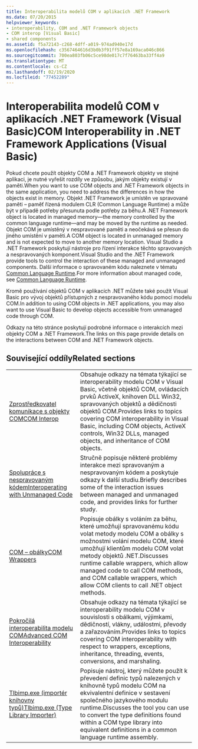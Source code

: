 ```yaml
---
title: Interoperabilita modelů COM v aplikacích .NET Framework
ms.date: 07/20/2015
helpviewer_keywords:
- interoperability, COM and .NET Framework objects
- COM interop [Visual Basic]
- shared components
ms.assetid: f5a72143-c268-4dff-a019-974ad940e17d
ms.openlocfilehash: c3567464616d3b0b3f91ff57e8a169aca046c866
ms.sourcegitcommit: 700ea803fb06c5ce98de017c7f76463ba33ff4a9
ms.translationtype: MT
ms.contentlocale: cs-CZ
ms.lasthandoff: 02/19/2020
ms.locfileid: "77452289"
---
```

# <a name="com-interoperability-in-net-framework-applications-visual-basic"></a><span data-ttu-id="d9a91-102">Interoperabilita modelů COM v aplikacích .NET Framework (Visual Basic)</span><span class="sxs-lookup"><span data-stu-id="d9a91-102">COM Interoperability in .NET Framework Applications (Visual Basic)</span></span>

<span data-ttu-id="d9a91-103">Pokud chcete použít objekty COM a .NET Framework objekty ve stejné aplikaci, je nutné vyřešit rozdíly ve způsobu, jakým objekty existují v paměti.</span><span class="sxs-lookup"><span data-stu-id="d9a91-103">When you want to use COM objects and .NET Framework objects in the same application, you need to address the differences in how the objects exist in memory.</span></span> <span data-ttu-id="d9a91-104">Objekt .NET Framework je umístěn ve spravované paměti – paměť řízená modulem CLR (Common Language Runtime) a může být v případě potřeby přesunuta podle potřeby za běhu.</span><span class="sxs-lookup"><span data-stu-id="d9a91-104">A .NET Framework object is located in managed memory—the memory controlled by the common language runtime—and may be moved by the runtime as needed.</span></span> <span data-ttu-id="d9a91-105">Objekt COM je umístěný v nespravované paměti a neočekává se přesun do jiného umístění v paměti.</span><span class="sxs-lookup"><span data-stu-id="d9a91-105">A COM object is located in unmanaged memory and is not expected to move to another memory location.</span></span> <span data-ttu-id="d9a91-106">Visual Studio a .NET Framework poskytují nástroje pro řízení interakce těchto spravovaných a nespravovaných komponent.</span><span class="sxs-lookup"><span data-stu-id="d9a91-106">Visual Studio and the .NET Framework provide tools to control the interaction of these managed and unmanaged components.</span></span> <span data-ttu-id="d9a91-107">Další informace o spravovaném kódu naleznete v tématu [Common Language Runtime](../../../standard/clr.md).</span><span class="sxs-lookup"><span data-stu-id="d9a91-107">For more information about managed code, see [Common Language Runtime](../../../standard/clr.md).</span></span>

<span data-ttu-id="d9a91-108">Kromě používání objektů COM v aplikacích .NET můžete také použít Visual Basic pro vývoj objektů přístupných z nespravovaného kódu pomocí modelu COM.</span><span class="sxs-lookup"><span data-stu-id="d9a91-108">In addition to using COM objects in .NET applications, you may also want to use Visual Basic to develop objects accessible from unmanaged code through COM.</span></span>

<span data-ttu-id="d9a91-109">Odkazy na této stránce poskytují podrobné informace o interakcích mezi objekty COM a .NET Framework.</span><span class="sxs-lookup"><span data-stu-id="d9a91-109">The links on this page provide details on the interactions between COM and .NET Framework objects.</span></span>

## <a name="related-sections"></a><span data-ttu-id="d9a91-110">Související oddíly</span><span class="sxs-lookup"><span data-stu-id="d9a91-110">Related sections</span></span>

| | |
|---------|---------|
| [<span data-ttu-id="d9a91-111">Zprostředkovatel komunikace s objekty COM</span><span class="sxs-lookup"><span data-stu-id="d9a91-111">COM Interop</span></span>](../../../visual-basic/programming-guide/com-interop/index.md) | <span data-ttu-id="d9a91-112">Obsahuje odkazy na témata týkající se interoperability modelu COM v Visual Basic, včetně objektů COM, ovládacích prvků ActiveX, knihoven DLL Win32, spravovaných objektů a dědičnosti objektů COM.</span><span class="sxs-lookup"><span data-stu-id="d9a91-112">Provides links to topics covering COM interoperability in Visual Basic, including COM objects, ActiveX controls, Win32 DLLs, managed objects, and inheritance of COM objects.</span></span> |
| [<span data-ttu-id="d9a91-113">Spolupráce s nespravovaným kódem</span><span class="sxs-lookup"><span data-stu-id="d9a91-113">Interoperating with Unmanaged Code</span></span>](../../../framework/interop/index.md) | <span data-ttu-id="d9a91-114">Stručně popisuje některé problémy interakce mezi spravovaným a nespravovaným kódem a poskytuje odkazy k další studiu.</span><span class="sxs-lookup"><span data-stu-id="d9a91-114">Briefly describes some of the interaction issues between managed and unmanaged code, and provides links for further study.</span></span> |
| [<span data-ttu-id="d9a91-115">COM – obálky</span><span class="sxs-lookup"><span data-stu-id="d9a91-115">COM Wrappers</span></span>](../../../standard/native-interop/com-wrappers.md) | <span data-ttu-id="d9a91-116">Popisuje obálky s voláním za běhu, které umožňují spravovanému kódu volat metody modelu COM a obálky s možnostmi volání modelu COM, které umožňují klientům modelu COM volat metody objektů .NET.</span><span class="sxs-lookup"><span data-stu-id="d9a91-116">Discusses runtime callable wrappers, which allow managed code to call COM methods, and COM callable wrappers, which allow COM clients to call .NET object methods.</span></span> |
| [<span data-ttu-id="d9a91-117">Pokročilá interoperabilita modelu COM</span><span class="sxs-lookup"><span data-stu-id="d9a91-117">Advanced COM Interoperability</span></span>](../../../framework/interop/index.md) | <span data-ttu-id="d9a91-118">Obsahuje odkazy na témata týkající se interoperability modelu COM v souvislosti s obálkami, výjimkami, dědičností, vlákny, událostmi, převody a zařazováním.</span><span class="sxs-lookup"><span data-stu-id="d9a91-118">Provides links to topics covering COM interoperability with respect to wrappers, exceptions, inheritance, threading, events, conversions, and marshaling.</span></span> |
| [<span data-ttu-id="d9a91-119">Tlbimp.exe (importér knihovny typů)</span><span class="sxs-lookup"><span data-stu-id="d9a91-119">Tlbimp.exe (Type Library Importer)</span></span>](../../../framework/tools/tlbimp-exe-type-library-importer.md) | <span data-ttu-id="d9a91-120">Popisuje nástroj, který můžete použít k převedení definic typů nalezených v knihovně typů modelu COM na ekvivalentní definice v sestavení společného jazykového modulu runtime.</span><span class="sxs-lookup"><span data-stu-id="d9a91-120">Discusses the tool you can use to convert the type definitions found within a COM type library into equivalent definitions in a common language runtime assembly.</span></span> |

